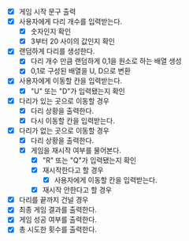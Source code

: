 - [X] 게임 시작 문구 출력
- [X] 사용자에게 다리 개수를 입력받는다.
  - [X] 숫자인지 확인
  - [X] 3부터 20 사이의 값인지 확인
- [X] 랜덤하게 다리를 생성한다.
  - [X] 다리 개수 만큼 랜덤하게 0,1을 원소로 하는 배열 생성
  - [X] 0,1로 구성된 배열을 U, D으로 변환
- [X] 사용자에게 이동할 칸을 입력받는다.
  - [X] "U" 또는 "D"가 입력됐는지 확인
- [X] 다리가 있는 곳으로 이동할 경우
  - [X] 다리 상황을 출력한다.
  - [X] 다시 이동할 칸을 입력받는다.
- [X] 다리가 없는 곳으로 이동할 경우
  - [X] 다리 상황을 출력한다.
  - [X] 게임을 재시작 여부를 물어본다.
    - [X] "R" 또는 "Q"가 입력됐는지 확인 
    - [X] 재시작한다고 할 경우
      - [X] 사용자에게 이동할 칸을 입력받는다.
    - [X] 재시작 안한다고 할 경우
- [X] 다리를 끝까지 건널 경우
- [X] 최종 게임 결과를 출력한다.
- [X] 게임 성공 여부를 출력한다.
- [X] 총 시도한 횟수를 출력한다.